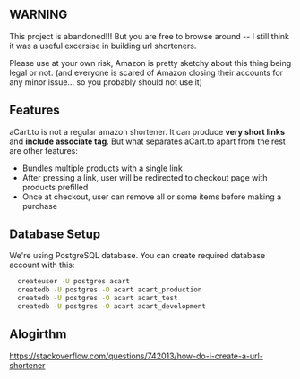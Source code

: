 ## WARNING
This project is abandoned!!! But you are free to browse around -- I still think it was a useful excersise in building url shorteners.

Please use at your own risk, Amazon is pretty sketchy about this thing being legal or not. (and everyone is scared of Amazon closing their accounts for any minor issue... so you probably should not use it)

## Features
aCart.to is not a regular amazon shortener. It can produce **very short links** and **include associate tag**. But what separates aCart.to apart from the rest are other features:
- Bundles multiple products with a single link
- After pressing a link, user will be redirected to checkout page with products prefilled
- Once at checkout, user can remove all or some items before making a purchase


## Database Setup

We're using PostgreSQL database. You can create required database account with this:

```bash
  createuser -U postgres acart
  createdb -U postgres -O acart acart_production
  createdb -U postgres -O acart acart_test
  createdb -U postgres -O acart acart_development
```

## Alogirthm

https://stackoverflow.com/questions/742013/how-do-i-create-a-url-shortener
